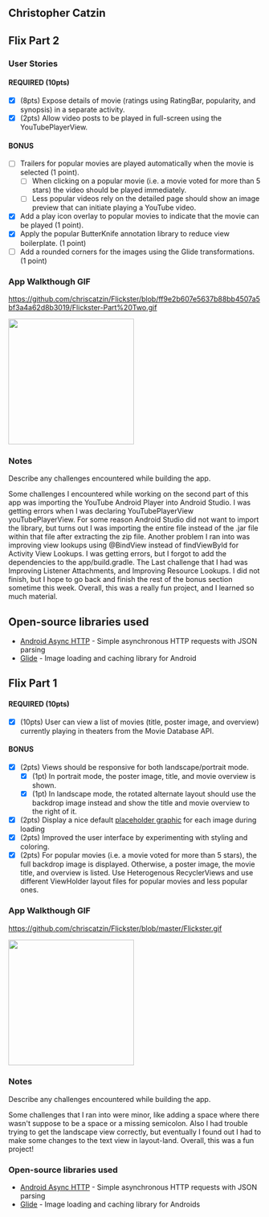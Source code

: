## Christopher Catzin
## Flix Part 2

### User Stories

#### REQUIRED (10pts)

- [x] (8pts) Expose details of movie (ratings using RatingBar, popularity, and synopsis) in a separate activity.
- [x] (2pts) Allow video posts to be played in full-screen using the YouTubePlayerView.

#### BONUS

- [ ] Trailers for popular movies are played automatically when the movie is selected (1 point).
  - [ ] When clicking on a popular movie (i.e. a movie voted for more than 5 stars) the video should be played immediately.
  - [ ] Less popular videos rely on the detailed page should show an image preview that can initiate playing a YouTube video.
- [x] Add a play icon overlay to popular movies to indicate that the movie can be played (1 point).
- [x] Apply the popular ButterKnife annotation library to reduce view boilerplate. (1 point)
- [ ] Add a rounded corners for the images using the Glide transformations. (1 point)

### App Walkthough GIF
https://github.com/chriscatzin/Flickster/blob/ff9e2b607e5637b88bb4507a5bf3a4a62d8b3019/Flickster-Part%20Two.gif

<img src="https://github.com/chriscatzin/Flickster/blob/ff9e2b607e5637b88bb4507a5bf3a4a62d8b3019/Flickster-Part%20Two.gif" width=250><br>

### Notes

Describe any challenges encountered while building the app.

Some challenges I encountered while working on the second part of this app was importing the YouTube
Android Player into Android Studio. I was getting errors when I was declaring YouTubePlayerView youTubePlayerView.
For some reason Android Studio did not want to import the library, but turns out I was importing the entire file
instead of the .jar file within that file after extracting the zip file. Another problem I ran into was improving
view lookups using @BindView instead of findViewById for Activity View Lookups. I was getting errors, but I forgot to 
add the dependencies to the app/build.gradle. The Last challenge that I had was Improving Listener Attachments, and 
Improving Resource Lookups. I did not finish, but I hope to go back and finish the rest of the bonus section sometime 
this week. Overall, this was a really fun project, and I learned so much material.


## Open-source libraries used
- [Android Async HTTP](https://github.com/loopj/android-async-http) - Simple asynchronous HTTP requests with JSON parsing
- [Glide](https://github.com/bumptech/glide) - Image loading and caching library for Android



## Flix Part 1


#### REQUIRED (10pts)
- [x] (10pts) User can view a list of movies (title, poster image, and overview) currently playing in theaters from the Movie Database API.

#### BONUS
- [x] (2pts) Views should be responsive for both landscape/portrait mode.
   - [x] (1pt) In portrait mode, the poster image, title, and movie overview is shown.
   - [x] (1pt) In landscape mode, the rotated alternate layout should use the backdrop image instead and show the title and movie overview to the right of it.

- [x] (2pts) Display a nice default [placeholder graphic](https://guides.codepath.com/android/Displaying-Images-with-the-Glide-Library#advanced-usage) for each image during loading
- [x] (2pts) Improved the user interface by experimenting with styling and coloring.
- [x] (2pts) For popular movies (i.e. a movie voted for more than 5 stars), the full backdrop image is displayed. Otherwise, a poster image, the movie title, and overview is listed. Use Heterogenous RecyclerViews and use different ViewHolder layout files for popular movies and less popular ones.

### App Walkthough GIF
https://github.com/chriscatzin/Flickster/blob/master/Flickster.gif

<img src="https://github.com/chriscatzin/Flickster/blob/master/Flickster.gif" width=250><br>

### Notes
Describe any challenges encountered while building the app.

Some challenges that I ran into were minor, like adding a space where there wasn't suppose to be a space or a missing semicolon. 
Also I had trouble trying to get the landscape view correctly, but eventually I found out I had to make some changes to the text
view in layout-land. Overall, this was a fun project!

### Open-source libraries used

- [Android Async HTTP](https://github.com/loopj/android-async-http) - Simple asynchronous HTTP requests with JSON parsing
- [Glide](https://github.com/bumptech/glide) - Image loading and caching library for Androids
